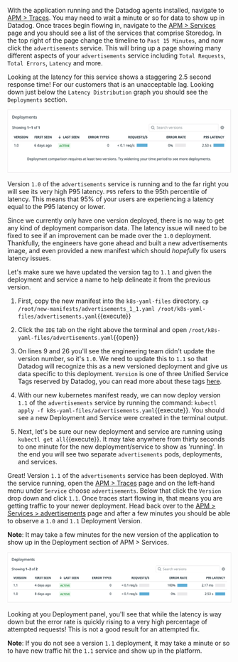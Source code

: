 With the application running and the Datadog agents installed, navigate to [APM > Traces](https://app.datadoghq.com/apm/traces). You may need to wait a minute or so for data to show up in Datadog. Once traces begin flowing in, navigate to the [APM > Services](https://app.datadoghq.com/apm/services) page and you should see a list of the services that comprise Storedog. In the top right of the page change the timeline to `Past 15 Minutes`, and now click the `advertisements` service. This will bring up a page showing many different aspects of your `advertisements` service including `Total Requests`, `Total Errors`, `Latency` and more. 

Looking at the latency for this service shows a staggering 2.5 second response time! For our customers that is an unacceptable lag. Looking down just below the `Latency Distribution` graph you should see the `Deployments` section. 

![Deployment 1.0](./assets/deployment_tab.png)

Version `1.0` of the `advertisements` service is running and to the far right you will see its very high P95 latency. `P95` refers to the 95th percentile of latency. This means that 95% of your users are experiencing a latency equal to the P95 latency or lower. 

Since we currently only have one version deployed, there is no way to get any kind of deployment comparison data. The latency issue will need to be fixed to see if an improvement can be made over the `1.0` deployment. Thankfully, the engineers have gone ahead and built a new advertisements image, and even provided a new manifest which should *hopefully* fix users latency issues. 

Let's make sure we have updated the version tag to `1.1` and given the deployment and service a name to help delineate it from the previous version.

1. First, copy the new manifest into the `k8s-yaml-files` directory. `cp /root/new-manifests/advertisements_1_1.yaml /root/k8s-yaml-files/advertisements.yaml`{{execute}}

1. Click the `IDE` tab on the right above the terminal and open `/root/k8s-yaml-files/advertisements.yaml`{{open}}

1. On lines 9 and 26 you'll see the engineering team didn't update the version number, so it's `1.0`. We need to update this to `1.1` so that Datadog will recognize this as a new versioned deployment and give us data specific to this deployment. `Version` is one of three Unified Service Tags reserved by Datadog, you can read more about these tags [here](https://docs.datadoghq.com/getting_started/tagging/unified_service_tagging/?tab=kubernetes).

1. With our new kubernetes manifest ready, we can now deploy version `1.1` of the `advertisements` service by running the command: `kubectl apply -f k8s-yaml-files/advertisements.yaml`{{execute}}. You should see a new Deployment and Service were created in the terminal output.

1. Next, let's be sure our new deployment and service are running using `kubectl get all`{{execute}}. It may take anywhere from thirty seconds to one minute for the new deployment/service to show as 'running'. In the end you will see two separate `advertisements` pods, deployments, and services.

Great! Version `1.1` of the `advertisements` service has been deployed. With the service running, open the [APM > Traces](https://app.datadoghq.com/apm/traces) page and on the left-hand menu under `Service` choose `advertisements`. Below that click the `Version` drop down and click `1.1`. Once traces start flowing in, that means you are getting traffic to your newer deployment. Head back over to the [APM > Services > advertisements](https://app.datadoghq.com/apm/service/advertisements) page and after a few minutes you should be able to observe a `1.0` and `1.1` Deployment Version.

**Note**: It may take a few minutes for the new version of the application to show up in the Deployment section of APM > Services.

![Deployment 1.0 and 1.1](./assets/deployments_old_new.png)

Looking at you Deployment panel, you'll see that while the latency is way down but the error rate is quickly rising to a very high percentage of attempted requests! This is not a good result for an attempted fix.

**Note**: If you do not see a version `1.1` deployment, it may take a minute or so to have new traffic hit the `1.1` service and show up in the platform.
